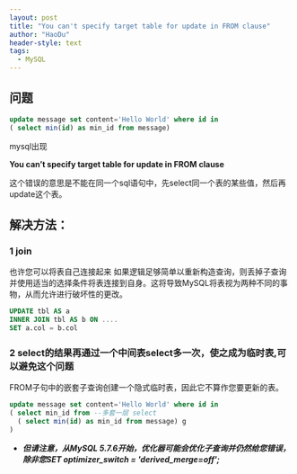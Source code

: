 ```yaml
---
layout: post
title: "You can't specify target table for update in FROM clause"
author: "HaoDu"
header-style: text
tags:
  - MySQL
---
```

## 问题
```sql
update message set content='Hello World' where id in
( select min(id) as min_id from message)
```

mysql出现

**You can’t specify target table for update in FROM clause**
 
 这个错误的意思是不能在同一个sql语句中，先select同一个表的某些值，然后再update这个表。

## 解决方法：
### 1 join

也许您可以将表自己连接起来
 如果逻辑足够简单以重新构造查询，则丢掉子查询并使用适当的选择条件将表连接到自身。这将导致MySQL将表视为两种不同的事物，从而允许进行破坏性的更改。
 ```sql
 UPDATE tbl AS a
 INNER JOIN tbl AS b ON ....
 SET a.col = b.col
```

### 2 select的结果再通过一个中间表select多一次，使之成为临时表,可以避免这个问题

FROM子句中的嵌套子查询创建一个隐式临时表，因此它不算作您要更新的表。


```sql
update message set content='Hello World' where id in
( select min_id from --多套一层 select 
  ( select min(id) as min_id from message) g
)
```
* ***但请注意，从MySQL 5.7.6开始，优化器可能会优化子查询并仍然给您错误，除非您SET optimizer_switch = 'derived_merge=off';***

